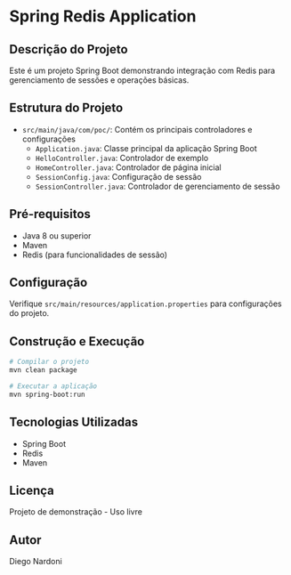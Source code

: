 # Spring Redis Application

## Descrição do Projeto
Este é um projeto Spring Boot demonstrando integração com Redis para gerenciamento de sessões e operações básicas.

## Estrutura do Projeto
- `src/main/java/com/poc/`: Contém os principais controladores e configurações
  - `Application.java`: Classe principal da aplicação Spring Boot
  - `HelloController.java`: Controlador de exemplo
  - `HomeController.java`: Controlador de página inicial
  - `SessionConfig.java`: Configuração de sessão
  - `SessionController.java`: Controlador de gerenciamento de sessão

## Pré-requisitos
- Java 8 ou superior
- Maven
- Redis (para funcionalidades de sessão)

## Configuração
Verifique `src/main/resources/application.properties` para configurações do projeto.

## Construção e Execução
```bash
# Compilar o projeto
mvn clean package

# Executar a aplicação
mvn spring-boot:run
```

## Tecnologias Utilizadas
- Spring Boot
- Redis
- Maven

## Licença
Projeto de demonstração - Uso livre

## Autor
Diego Nardoni
